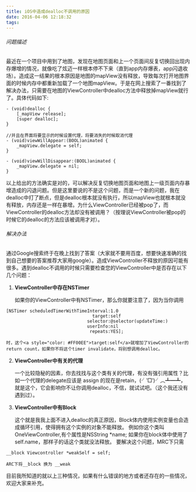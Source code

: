 ```yaml
---
title: iOS中造成dealloc不调用的原因
date: 2016-04-06 12:18:32
tags:
---
```


###### 问题描述

最近在一个项目中用到了地图，发现在地图页面和上一个页面间反复切换回出现内存爆增的情况，就像吃了炫迈一样根本停不下来（直到app内存爆表，app闪退收场）。造成这一结果的根本原因是地图的mapView没有释放，导致每次打开地图界面的时候内存中都重新加载了一个地图mapView。于是在网上搜索了一番找到了解决办法，只需要在地图的ViewController中dealloc方法中释放掉mapView就行了。具体代码如下:
```
- (void)dealloc {
    [_mapView release];
    [super dealloc];
}

//并且在界面将要显示的时候设置代理，将要消失的时候取消代理
- (void)viewWillAppear:(BOOL)animated {
    _mapView.delegate = self;
}

- (void)viewWillDisappear:(BOOL)animated {
    _mapView.delegate = nil;
}

```

<!-- more -->

以上给出的方法确实是对的，可以解决反复切换地图页面和地图上一级页面内存暴增造成的闪退问题。但是这里要说的不是这个问题，而是一个新的问题，我在dealloc中打了断点，但是dealloc根本就没有执行，所以mapView也就根本就没有释放，内存还是一样在暴增。为什么ViewController已经被pop了，而ViewController的dealloc方法却没有被调用？（按理说ViewController被pop的时候它的dealloc的方法应该被调用才对）。

###### 解决办法

通过Google搜索终于在晚上找到了答案（大家就不要用百度，想要快速准确的找到自己想要的答案推荐大家用google）。造成ViewController不释放的原因可能有很多。遇到dealloc不调用的时候只需要检查您的ViewController中是否存在以下几个问题：

1. <b>ViewController中存在NSTimer</b>

    如果你的ViewController中有NSTimer，那么你就要注意了，因为当你调用
```
[NSTimer scheduledTimerWithTimeInterval:1.0 
                                 target:self 
                               selector:@selector(updateTime:) 
                               userInfo:nil 
                                repeats:YES];
```
    时，这个<a style="color: #FF00EE">target:self</a>就增加了ViewController的return count，如果你不将这个timer invalidate，将别想调用dealloc。

2. <b>ViewController中有关的代理</b>

    一个比较隐秘的因素，你去找找与这个类有关的代理，有没有强引用属性？比如一个代理的delegate应该是 assign 的现在是retain，(╯‵□′)╯︵┻━┻，就是这个，它会影响你不让你调用dealloc，不信，就试试吧。（这个我还没有遇到过）。

3. <b>ViewController中有Block</b>

    这个就是我我上面不进入dealloc的真正原因，Block体内使用实例变量也会造成循环引用，使得拥有这个实例的对象不能释放。
    例如你这个类叫OneViewController,有个属性是NSString *name; 如果你在block体中使用了self.name，那样子的话这个类就没法释放。
    要解决这个问题，MRC下只需
```
__block Viewcontroller *weakSelf = self;
```
    ARC下将__block 换为 __weak

目前我所知道的就以上三种情况，如果有什么错误的地方或者还存在的一些情况，欢迎大家来补充。